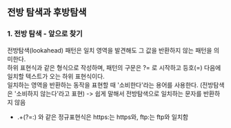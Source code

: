 ## 전방 탐색과 후방탐색
### 1. 전방 탐색 - 앞으로 찾기
전방탐색(lookahead) 패턴은 일치 영역을 발견해도 그 값을 반환하지 않는 패턴을 의미한다.</br>
하위 표현식과 같은 형식으로 작성하며, 패턴의 구문은 ?= 로 시작하고 등호(=) 다음에 일치할 텍스트가 오는 하위 표현식이다.</br>
일치하는 영역을 반환하는 동작을 표현할 때 '소비한다'라는 용어를 사용한다. (전방탐색은 '소비하지 않는다'라고 표현) -> 쉽게 말해서 전방탐색으로 일치하는 문자를 반환하지 않음</br>
- .+(?=:) 와 같은 정규표현식은 https:는 https와, ftp:는 ftp와 일치함
